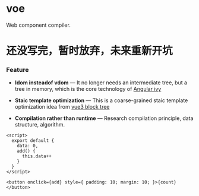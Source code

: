 # voe

Web component compiler.

# 还没写完，暂时放弃，未来重新开坑

### Feature

- **Idom insteadof vdom** — It no longer needs an intermediate tree, but a tree in memory, which is the core technology of [Angular ivy](https://github.com/angular/angular/blob/master/aio/content/guide/ivy.md)

- **Staic template optimization** — This is a coarse-grained staic template optimization idea from [vue3 block tree](https://zhuanlan.zhihu.com/p/150732926)

- **Compilation rather than runtime** — Research compilation principle, data structure, algorithm.


```svelte
<script>
  export default {
    data: 0,
    add() {
      this.data++
    }
  }
</script>

<button onclick={add} style={ padding: 10; margin: 10; }>{count}</button>
```
